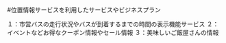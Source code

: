 #位置情報サービスを利用したサービスやビジネスプラン

１：市営バスの走行状況やバスが到着するまでの時間の表示機能サービス
２：イベントなどお得なクーポン情報やセール情報
３：美味しいご飯屋さんの情報
